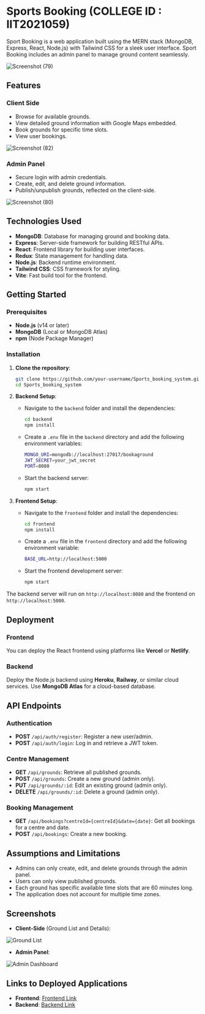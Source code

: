 # Sports Booking  (COLLEGE ID : IIT2021059)

Sport Booking is a web application built using the MERN stack (MongoDB, Express, React, Node.js) with Tailwind CSS for a sleek user interface. Sport Booking includes an admin panel to manage ground content seamlessly.

![Screenshot (79)](https://github.com/krisgoswami/ground-booking-app/assets/91143716/7bcd5596-b3a2-48b2-a2a3-c635258e3362)

## Features

### Client Side

- Browse for available grounds.
- View detailed ground information with Google Maps embedded.
- Book grounds for specific time slots.
- View user bookings.

![Screenshot (82)](https://github.com/krisgoswami/ground-booking-app/assets/91143716/3b1009f6-f35e-4fbc-ba0b-f18bc9ec1edb)

### Admin Panel

- Secure login with admin credentials.
- Create, edit, and delete ground information.
- Publish/unpublish grounds, reflected on the client-side.

![Screenshot (80)](https://github.com/krisgoswami/ground-booking-app/assets/91143716/0bf367df-651d-42d8-9fce-caeddf10b379)

## Technologies Used

- **MongoDB**: Database for managing ground and booking data.
- **Express**: Server-side framework for building RESTful APIs.
- **React**: Frontend library for building user interfaces.
- **Redux**: State management for handling data.
- **Node.js**: Backend runtime environment.
- **Tailwind CSS**: CSS framework for styling.
- **Vite**: Fast build tool for the frontend.

## Getting Started

### Prerequisites

- **Node.js** (v14 or later)
- **MongoDB** (Local or MongoDB Atlas)
- **npm** (Node Package Manager)

### Installation

1. **Clone the repository**:

   ```bash
   git clone https://github.com/your-username/Sports_booking_system.git
   cd Sports_booking_system
   ```
2. **Backend Setup**:

   - Navigate to the `backend` folder and install the dependencies:
     ```bash
     cd backend
     npm install
     ```
   - Create a `.env` file in the `backend` directory and add the following environment variables:
     ```bash
     MONGO_URI=mongodb://localhost:27017/bookaground
     JWT_SECRET=your_jwt_secret
     PORT=8080
     ```
   - Start the backend server:
     ```bash
     npm start
     ```
3. **Frontend Setup**:

   - Navigate to the `frontend` folder and install the dependencies:
     ```bash
     cd frontend
     npm install
     ```
   - Create a `.env` file in the `frontend` directory and add the following environment variable:
     ```bash
     BASE_URL=http://localhost:5000
     ```
   - Start the frontend development server:
     ```bash
     npm start
     ```

The backend server will run on `http://localhost:8080` and the frontend on `http://localhost:5000`.

## Deployment

### Frontend

You can deploy the React frontend using platforms like **Vercel** or **Netlify**.

### Backend

Deploy the Node.js backend using **Heroku**, **Railway**, or similar cloud services. Use **MongoDB Atlas** for a cloud-based database.

## API Endpoints

### Authentication

- **POST** `/api/auth/register`: Register a new user/admin.
- **POST** `/api/auth/login`: Log in and retrieve a JWT token.

### Centre Management

- **GET** `/api/grounds`: Retrieve all published grounds.
- **POST** `/api/grounds`: Create a new ground (admin only).
- **PUT** `/api/grounds/:id`: Edit an existing ground (admin only).
- **DELETE** `/api/grounds/:id`: Delete a ground (admin only).

### Booking Management

- **GET** `/api/bookings?centreId={centreId}&date={date}`: Get all bookings for a centre and date.
- **POST** `/api/bookings`: Create a new booking.

## Assumptions and Limitations

- Admins can only create, edit, and delete grounds through the admin panel.
- Users can only view published grounds.
- Each ground has specific available time slots that are 60 minutes long.
- The application does not account for multiple time zones.

## Screenshots

- **Client-Side** (Ground List and Details):

![Ground List](https://github.com/krisgoswami/ground-booking-app/assets/91143716/7bcd5596-b3a2-48b2-a2a3-c635258e3362)

- **Admin Panel**:

![Admin Dashboard](https://github.com/krisgoswami/ground-booking-app/assets/91143716/0bf367df-651d-42d8-9fce-caeddf10b379)

## Links to Deployed Applications

- **Frontend**: [Frontend Link](https://your-frontend-link.com)
- **Backend**: [Backend Link](https://your-backend-link.com)
